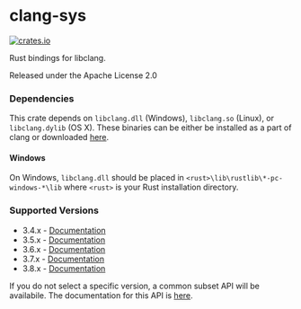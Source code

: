 clang-sys
=========

[![crates.io](https://img.shields.io/crates/v/clang-sys.svg)](https://crates.io/crates/clang-sys)

Rust bindings for libclang.

Released under the Apache License 2.0

### Dependencies

This crate depends on `libclang.dll` (Windows), `libclang.so` (Linux), or `libclang.dylib` (OS X).
These binaries can be either be installed as a part of clang or downloaded
[here](http://llvm.org/releases/download.html).

#### Windows

On Windows, `libclang.dll` should be placed in `<rust>\lib\rustlib\*-pc-windows-*\lib` where
`<rust>` is your Rust installation directory.

### Supported Versions

* 3.4.x - [Documentation](https://kylemayes.github.io/clang-sys/3_4/clang_sys)
* 3.5.x - [Documentation](https://kylemayes.github.io/clang-sys/3_5/clang_sys)
* 3.6.x - [Documentation](https://kylemayes.github.io/clang-sys/3_6/clang_sys)
* 3.7.x - [Documentation](https://kylemayes.github.io/clang-sys/3_7/clang_sys)
* 3.8.x - [Documentation](https://kylemayes.github.io/clang-sys/3_8/clang_sys)

If you do not select a specific version, a common subset API will be availabile. The documentation
for this API is [here](https://kylemayes.github.io/clang-sys/all/clang_sys).
